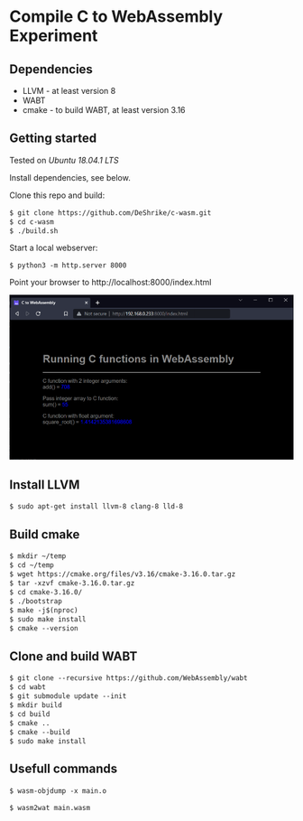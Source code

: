 # Compile C to WebAssembly Experiment

## Dependencies

- LLVM - at least version 8
- WABT
- cmake - to build WABT, at least version 3.16

## Getting started

Tested on _Ubuntu 18.04.1 LTS_

Install dependencies, see below.

Clone this repo and build:

```console
$ git clone https://github.com/DeShrike/c-wasm.git
$ cd c-wasm
$ ./build.sh
```

Start a local webserver:

```console
$ python3 -m http.server 8000
```

Point your browser to http://localhost:8000/index.html

![Screenshot](c_wasm_screenshot.png)

## Install LLVM

```console
$ sudo apt-get install llvm-8 clang-8 lld-8
```

## Build cmake

```console
$ mkdir ~/temp
$ cd ~/temp
$ wget https://cmake.org/files/v3.16/cmake-3.16.0.tar.gz
$ tar -xzvf cmake-3.16.0.tar.gz
$ cd cmake-3.16.0/
$ ./bootstrap
$ make -j$(nproc)
$ sudo make install
$ cmake --version
```

## Clone and build WABT

```console
$ git clone --recursive https://github.com/WebAssembly/wabt
$ cd wabt
$ git submodule update --init
$ mkdir build
$ cd build
$ cmake ..
$ cmake --build
$ sudo make install
```

## Usefull commands

```console
$ wasm-objdump -x main.o
```

```console
$ wasm2wat main.wasm
```
